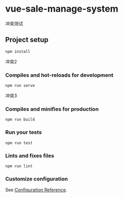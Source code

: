 # vue-sale-manage-system
冲突测试
## Project setup
```
npm install
```
冲突2
### Compiles and hot-reloads for development
```
npm run serve
```
冲突3
### Compiles and minifies for production
```
npm run build
```

### Run your tests
```
npm run test
```

### Lints and fixes files
```
npm run lint
```

### Customize configuration
See [Configuration Reference](https://cli.vuejs.org/config/).
